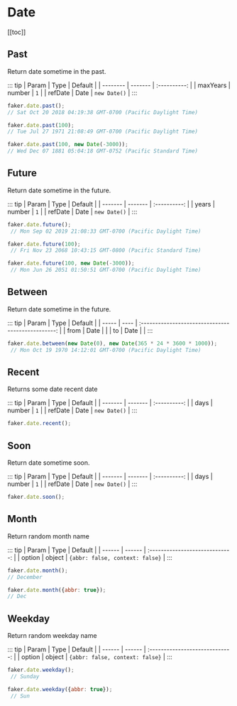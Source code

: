 # Date

[[toc]]

## Past

Return date sometime in the past.

::: tip
| Param    | Type    |   Default    |
| -------- | ------- | :----------: |
| maxYears | number |     `1`      |
| refDate  | Date    | `new Date()` |
:::

```js
faker.date.past(); 
// Sat Oct 20 2018 04:19:38 GMT-0700 (Pacific Daylight Time)

faker.date.past(100);
// Tue Jul 27 1971 21:08:49 GMT-0700 (Pacific Daylight Time)

faker.date.past(100, new Date(-3000)); 
// Wed Dec 07 1881 05:04:18 GMT-0752 (Pacific Standard Time)
```

## Future

Return date sometime in the future.

::: tip
| Param   | Type    |   Default    |
| ------- | ------- | :----------: |
| years   | number |     `1`      |
| refDate | Date    | `new Date()` |
:::

```js
faker.date.future();
 // Mon Sep 02 2019 21:08:33 GMT-0700 (Pacific Daylight Time)

faker.date.future(100);
 // Fri Nov 23 2068 10:43:15 GMT-0800 (Pacific Standard Time)

faker.date.future(100, new Date(-3000));
 // Mon Jun 26 2051 01:50:51 GMT-0700 (Pacific Daylight Time)
```

## Between

Return date sometime in the future.

::: tip
| Param | Type |                      Default                       |
| ----- | ---- | :------------------------------------------------: |
| from  | Date | <Badge text="N/A" type="error" vertical="middle"/> |
| to    | Date | <Badge text="N/A" type="error" vertical="middle"/> |
:::

```js
faker.date.between(new Date(0), new Date(365 * 24 * 3600 * 1000));
 // Mon Oct 19 1970 14:12:01 GMT-0700 (Pacific Daylight Time)
```

## Recent <Badge text="5.0.0+" type="tip" vertical="middle"/>

Returns some date recent date

::: tip
| Param   | Type    |   Default    |
| ------- | ------- | :----------: |
| days    | number |     `1`      |
| refDate | Date    | `new Date()` |
:::

```js
faker.date.recent();
```

## Soon <Badge text="5.0.0+" type="tip" vertical="middle"/>

Return date sometime soon.

::: tip
| Param   | Type    |   Default    |
| ------- | ------- | :----------: |
| days    | number |     `1`      |
| refDate | Date    | `new Date()` |
:::

```js
faker.date.soon();
```

## Month

Return random month name

::: tip
| Param  | Type   |             Default             |
| ------ | ------ | :-----------------------------: |
| option | object | `{abbr: false, context: false}` |
:::

```js
faker.date.month();
// December

faker.date.month({abbr: true});
// Dec
```

## Weekday

Return random weekday name

::: tip
| Param  | Type   |             Default             |
| ------ | ------ | :-----------------------------: |
| option | object | `{abbr: false, context: false}` |
:::

```js
faker.date.weekday();
 // Sunday

faker.date.weekday({abbr: true});
 // Sun
```
